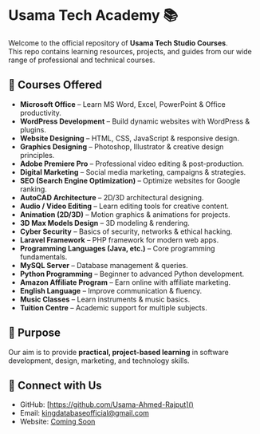 # Usama Tech Academy 📚

Welcome to the official repository of **Usama Tech Studio Courses**.  
This repo contains learning resources, projects, and guides from our wide range of professional and technical courses.

## 🚀 Courses Offered
- **Microsoft Office** – Learn MS Word, Excel, PowerPoint & Office productivity.
- **WordPress Development** – Build dynamic websites with WordPress & plugins.
- **Website Designing** – HTML, CSS, JavaScript & responsive design.
- **Graphics Designing** – Photoshop, Illustrator & creative design principles.
- **Adobe Premiere Pro** – Professional video editing & post-production.
- **Digital Marketing** – Social media marketing, campaigns & strategies.
- **SEO (Search Engine Optimization)** – Optimize websites for Google ranking.
- **AutoCAD Architecture** – 2D/3D architectural designing.
- **Audio / Video Editing** – Learn editing tools for creative content.
- **Animation (2D/3D)** – Motion graphics & animations for projects.
- **3D Max Models Design** – 3D modeling & rendering.
- **Cyber Security** – Basics of security, networks & ethical hacking.
- **Laravel Framework** – PHP framework for modern web apps.
- **Programming Languages (Java, etc.)** – Core programming fundamentals.
- **MySQL Server** – Database management & queries.
- **Python Programming** – Beginner to advanced Python development.
- **Amazon Affiliate Program** – Earn online with affiliate marketing.
- **English Language** – Improve communication & fluency.
- **Music Classes** – Learn instruments & music basics.
- **Tuition Centre** – Academic support for multiple subjects.

## 🎯 Purpose
Our aim is to provide **practical, project-based learning** in software development, design, marketing, and technology skills.

## 🔗 Connect with Us
- GitHub: [https://github.com/Usama-Ahmed-Rajput]()
- Email: kingdatabaseofficial@gmail.com
- Website: [Coming Soon]()
